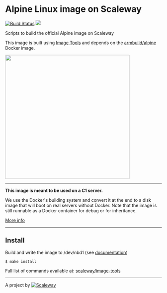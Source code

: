 # Alpine Linux image on Scaleway

[![Build Status](https://travis-ci.org/scaleway/image-alpine.svg?branch=master)](https://travis-ci.org/scaleway/image-alpine)
[![](https://badge.imagelayers.io/scaleway/alpine:latest.svg)](https://imagelayers.io/?images=scaleway/alpine:latest 'Get your own badge on imagelayers.io')

Scripts to build the official Alpine image on Scaleway

This image is built using [Image Tools](https://github.com/scaleway/image-tools) and depends on the [armbuild/alpine](https://registry.hub.docker.com/u/armbuild/alpine/) Docker image.

<img src="http://alpinelinux.org/alpinelinux-logo.svg" width="400px" />

---

**This image is meant to be used on a C1 server.**

We use the Docker's building system and convert it at the end to a disk image that will boot on real servers without Docker. Note that the image is still runnable as a Docker container for debug or for inheritance.

[More info](https://github.com/scaleway/image-tools#docker-based-builder)

---

## Install

Build and write the image to /dev/nbd1 (see [documentation](https://doc.cloud.online.net/howto/create_image.html))

    $ make install

Full list of commands available at: [scaleway/image-tools](https://github.com/scaleway/image-tools/tree/master#commands)

---

A project by [![Scaleway](https://avatars1.githubusercontent.com/u/5185491?v=3&s=42)](https://www.scaleway.com/)
